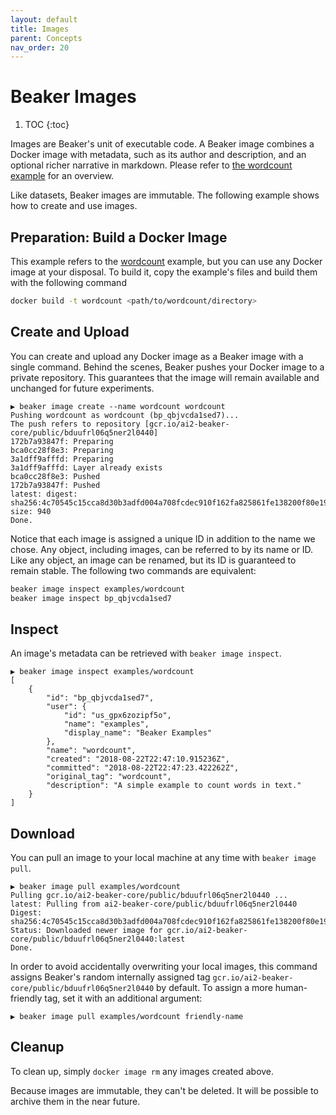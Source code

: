 ```yaml
---
layout: default
title: Images
parent: Concepts
nav_order: 20
---
```


# Beaker Images

1. TOC
{:toc}

Images are Beaker's unit of executable code. A Beaker image combines a Docker image with metadata,
such as its author and description, and an optional richer narrative in markdown. Please refer to
[the wordcount example](https://beaker.org/bp/bp_qbjvcda1sed7) for an overview.

Like datasets, Beaker images are immutable. The following example shows how to create and use images.

## Preparation: Build a Docker Image

This example refers to the [wordcount](../examples/wordcount) example, but you can use any Docker
image at your disposal. To build it, copy the example's files and build them with the following
command

```bash
docker build -t wordcount <path/to/wordcount/directory>
```

## Create and Upload

You can create and upload any Docker image as a Beaker image with a single command. Behind the scenes, Beaker pushes your
Docker image to a private repository. This guarantees that the image will remain available and
unchanged for future experiments.

```
▶ beaker image create --name wordcount wordcount
Pushing wordcount as wordcount (bp_qbjvcda1sed7)...
The push refers to repository [gcr.io/ai2-beaker-core/public/bduufrl06q5ner2l0440]
172b7a93847f: Preparing
bca0cc28f8e3: Preparing
3a1dff9afffd: Preparing
3a1dff9afffd: Layer already exists
bca0cc28f8e3: Pushed
172b7a93847f: Pushed
latest: digest: sha256:4c70545c15cca8d30b3adfd004a708fcdec910f162fa825861fe138200f80e19 size: 940
Done.
```

Notice that each image is assigned a unique ID in addition to the name we chose. Any object,
including images, can be referred to by its name or ID. Like any object, an image can be
renamed, but its ID is guaranteed to remain stable. The following two commands are equivalent:

```bash
beaker image inspect examples/wordcount
beaker image inspect bp_qbjvcda1sed7
```

## Inspect

An image's metadata can be retrieved with `beaker image inspect`.

```
▶ beaker image inspect examples/wordcount
[
    {
        "id": "bp_qbjvcda1sed7",
        "user": {
            "id": "us_gpx6zozipf5o",
            "name": "examples",
            "display_name": "Beaker Examples"
        },
        "name": "wordcount",
        "created": "2018-08-22T22:47:10.915236Z",
        "committed": "2018-08-22T22:47:23.422262Z",
        "original_tag": "wordcount",
        "description": "A simple example to count words in text."
    }
]
```

## Download

You can pull an image to your local machine at any time with `beaker image pull`.

```
▶ beaker image pull examples/wordcount
Pulling gcr.io/ai2-beaker-core/public/bduufrl06q5ner2l0440 ...
latest: Pulling from ai2-beaker-core/public/bduufrl06q5ner2l0440
Digest: sha256:4c70545c15cca8d30b3adfd004a708fcdec910f162fa825861fe138200f80e19
Status: Downloaded newer image for gcr.io/ai2-beaker-core/public/bduufrl06q5ner2l0440:latest
Done.
```

In order to avoid accidentally overwriting your local images, this command assigns Beaker's random
internally assigned tag  `gcr.io/ai2-beaker-core/public/bduufrl06q5ner2l0440` by default. To assign
a more human-friendly tag, set it with an additional argument:

```
▶ beaker image pull examples/wordcount friendly-name
```

## Cleanup

To clean up, simply `docker image rm` any images created above.

Because images are immutable, they can't be deleted. It will be possible to archive them in the
near future.
